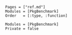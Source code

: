 ```@index
Pages = ["ref.md"]
Modules = [PkgBenchmark]
Order   = [:type, :function]
```

```@autodocs
Modules = [PkgBenchmark]
Private = false
```